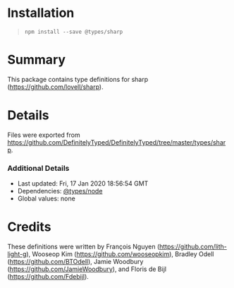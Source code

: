 # Installation
> `npm install --save @types/sharp`

# Summary
This package contains type definitions for sharp (https://github.com/lovell/sharp).

# Details
Files were exported from https://github.com/DefinitelyTyped/DefinitelyTyped/tree/master/types/sharp.

### Additional Details
 * Last updated: Fri, 17 Jan 2020 18:56:54 GMT
 * Dependencies: [@types/node](https://npmjs.com/package/@types/node)
 * Global values: none

# Credits
These definitions were written by François Nguyen (https://github.com/lith-light-g), Wooseop Kim (https://github.com/wooseopkim), Bradley Odell (https://github.com/BTOdell), Jamie Woodbury (https://github.com/JamieWoodbury), and Floris de Bijl (https://github.com/Fdebijl).
